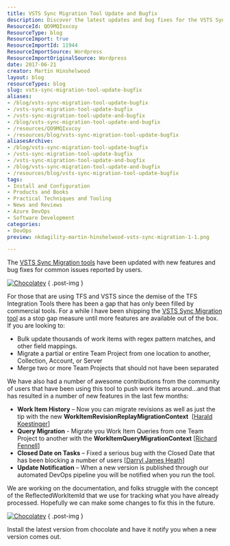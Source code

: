 ```yaml
---
title: VSTS Sync Migration Tool Update and Bugfix
description: Discover the latest updates and bug fixes for the VSTS Sync Migration Tool, enhancing your TFS and VSTS experience. Streamline your project migrations today!
ResourceId: QO9MQIxxcoy
ResourceType: blog
ResourceImport: true
ResourceImportId: 11944
ResourceImportSource: Wordpress
ResourceImportOriginalSource: Wordpress
date: 2017-06-21
creator: Martin Hinshelwood
layout: blog
resourceTypes: blog
slug: vsts-sync-migration-tool-update-bugfix
aliases:
- /blog/vsts-sync-migration-tool-update-bugfix
- /vsts-sync-migration-tool-update-bugfix
- /vsts-sync-migration-tool-update-and-bugfix
- /blog/vsts-sync-migration-tool-update-and-bugfix
- /resources/QO9MQIxxcoy
- /resources/blog/vsts-sync-migration-tool-update-bugfix
aliasesArchive:
- /blog/vsts-sync-migration-tool-update-bugfix
- /vsts-sync-migration-tool-update-bugfix
- /vsts-sync-migration-tool-update-and-bugfix
- /blog/vsts-sync-migration-tool-update-and-bugfix
- /resources/blog/vsts-sync-migration-tool-update-bugfix
tags:
- Install and Configuration
- Products and Books
- Practical Techniques and Tooling
- News and Reviews
- Azure DevOps
- Software Development
categories:
- DevOps
preview: nkdagility-martin-hinshelwood-vsts-sync-migration-1-1.png

---
```

The [VSTS Sync Migration tools](https://marketplace.visualstudio.com/items?itemName=nkdagility.vsts-sync-migration) have been updated with new features and bug fixes for common issues reported by users.

[![Chocolatey](https://camo.githubusercontent.com/30eda87c074e892c7b2126ffd0e6b1d3da7f710d/68747470733a2f2f696d672e736869656c64732e696f2f63686f636f6c617465792f762f767374732d73796e632d6d69677261746f722e737667)](https://chocolatey.org/packages/vsts-sync-migrator/)
{ .post-img }

For those that are using TFS and VSTS since the demise of the TFS Integration Tools there has been a gap that has only been filled by commercial tools. For a while I have been shipping the [VSTS Sync Migration tool](https://marketplace.visualstudio.com/items?itemName=nkdagility.vsts-sync-migration) as a stop gap measure until more features are available out of the box. If you are looking to:

- Bulk update thousands of work items with regex pattern matches, and other field mappings.
- Migrate a partial or entire Team Project from one location to another, Collection, Account, or Server
- Merge two or more Team Projects that should not have been separated

We have also had a number of awesome contributions from the community of users that have been using this tool to push work items around…and that has resulted in a number of new features in the last few months:

- **Work Item History** – Now you can migrate revisions as well as just the tip with the new **WorkItemRevisionReplayMigrationContext**  \[[Harald Koestinger](https://github.com/hkoestin)\]
- **Query Migration** - Migrate you Work Item Queries from one Team Project to another with the **WorkItemQueryMigrationContext** \[[Richard Fennell](https://github.com/rfennell)\]
- **Closed Date on Tasks** – Fixed a serious bug with the Closed Date that has been blocking a number of users \[[Darryl James Heath](https://github.com/darryljamesheath)\]
- **Update Notification** – When a new version is published through our automated DevOps pipeline you will be notified when you run the tool.

We are working on the documentation, and folks struggle with the concept of the ReflectedWorkItemId that we use for tracking what you have already processed. Hopefully we can make some changes to fix this in the future.

[![Chocolatey](https://camo.githubusercontent.com/30eda87c074e892c7b2126ffd0e6b1d3da7f710d/68747470733a2f2f696d672e736869656c64732e696f2f63686f636f6c617465792f762f767374732d73796e632d6d69677261746f722e737667)](https://chocolatey.org/packages/vsts-sync-migrator/)
{ .post-img }

Install the latest version from chocolate and have it notify you when a new version comes out.

